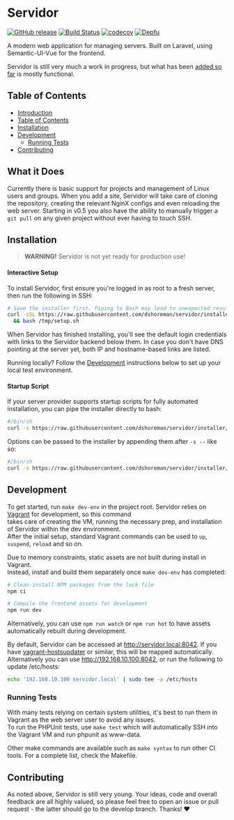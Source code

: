 # Servidor

[![GitHub release](https://img.shields.io/github/tag/dshoreman/servidor.svg?label=release)](https://github.com/dshoreman/servidor/releases)
[![Build Status](https://travis-ci.com/dshoreman/servidor.svg?branch=develop)](https://travis-ci.com/dshoreman/servidor)
[![codecov](https://codecov.io/gh/dshoreman/servidor/branch/develop/graph/badge.svg)](https://codecov.io/gh/dshoreman/servidor)
[![Depfu](https://badges.depfu.com/badges/2c958ee33ec51367189f2762a8814dc5/count.svg)](https://depfu.com/github/dshoreman/servidor?project_id=5912)

A modern web application for managing servers. Built on Laravel, using Semantic-UI-Vue for the frontend.

Servidor is still very much a work in progress, but what has been [added so far] is mostly functional.

## Table of Contents

* [Introduction]
* [Table of Contents]
* [Installation]
* [Development]
  * [Running Tests]
* [Contributing]

## What it Does

Currently there is basic support for projects and management of Linux users and groups. When you add a site, Servidor will
take care of cloning the repository, creating the relevant NginX configs and even reloading the web server. Starting in v0.5
you also have the ability to manually trigger a `git pull` on any given project without ever having to touch SSH.

## Installation

> **WARNING!** Servidor is not yet ready for production use!

#### Interactive Setup

To install Servidor, first ensure you're logged in as root to a fresh server, then run the following in SSH:

```sh
# Save the installer first. Piping to Bash may lead to unexpected results in interactive mode
curl -sSL https://raw.githubusercontent.com/dshoreman/servidor/installer/setup.sh > /tmp/setup \
  && bash /tmp/setup.sh
```

When Servidor has finished installing, you'll see the default login credentials with links to the Servidor backend below them.
In case you don't have DNS pointing at the server yet, both IP and hostname-based links are listed.

Running locally? Follow the [Development] instructions below to set up your local test environment.

#### Startup Script

If your server provider supports startup scripts for fully automated installation, you can pipe the installer directly to bash:
```sh
#/bin/sh
curl -s https://raw.githubusercontent.com/dshoreman/servidor/installer/setup.sh | bash
```

Options can be passed to the installer by appending them after `-s --` like so:
```sh
#/bin/sh
curl -s https://raw.githubusercontent.com/dshoreman/servidor/installer/setup.sh | bash -s -- -v --branch develop
```

## Development

To get started, run `make dev-env` in the project root. Servidor relies on [Vagrant] for development, so this command  
takes care of creating the VM, running the necessary prep, and installation of Servidor within the dev environment.  
After the initial setup, standard Vagrant commands can be used to `up`, `suspend`, `reload` and so on.

Due to memory constraints, static assets are not built during install in Vagrant.  
Instead, install and build them separately once `make dev-env` has completed:

```sh
# Clean-install NPM packages from the lock file
npm ci

# Compile the frontend assets for development
npm run dev
```

Alternatively, you can use `npm run watch` or `npm run hot` to have assets automatically rebuilt during development.

By default, Servidor can be accessed at http://servidor.local:8042. If you have [vagrant-hostsupdater] or similar, this will be
mapped automatically. Alternatively you can use http://192.168.10.100:8042, or run the following to update /etc/hosts:

```sh
echo '192.168.10.100 servidor.local' | sudo tee -a /etc/hosts
```

### Running Tests

With many tests relying on certain system utilities, it's best to run them in Vagrant as the web server user to avoid any issues.  
To run the PHPUnit tests, use `make test` which will automatically SSH into the Vagrant VM and run phpunit as www-data.

Other make commands are available such as `make syntax` to run other CI tools. For a complete list, check the Makefile.

## Contributing

As noted above, Servidor is still very young. Your ideas, code and overall feedback are all highly valued, so please feel free to
open an issue or pull request - the latter should go to the develop branch. Thanks! :heart:

[Introduction]: #servidor
[Table of Contents]: #table-of-contents
[What it Does]: #what-it-does
[added so far]: #what-it-does
[Installation]: #installation
[Development]: #development
[Running Tests]: #running-tests
[Contributing]: #contributing
[Vagrant]: https://vagrantup.com
[vagrant-hostsupdater]: https://github.com/agiledivider/vagrant-hostsupdater#installation
